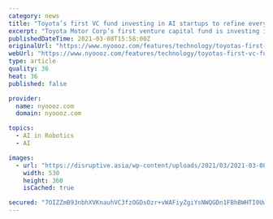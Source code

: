 ```yaml
---
category: news
title: "Toyota’s first VC fund investing in AI startups to refine everyday processes"
excerpt: "Toyota Motor Corp’s first venture capital fund is investing in startups that help the Japanese automaker refine everyday processes by bringing sharper supply-chain management and robotics to the factory floor,"
publishedDateTime: 2021-03-08T15:58:00Z
originalUrl: "https://www.nyoooz.com/features/technology/toyotas-first-vc-fund-investing-in-ai-startups-to-refine-everyday-processes.html/5614/"
webUrl: "https://www.nyoooz.com/features/technology/toyotas-first-vc-fund-investing-in-ai-startups-to-refine-everyday-processes.html/5614/"
type: article
quality: 36
heat: 36
published: false

provider:
  name: nyoooz.com
  domain: nyoooz.com

topics:
  - AI in Robotics
  - AI

images:
  - url: "https://disruptive.asia/wp-content/uploads/2021/03/2021-03-08T023659Z_1_LYNXMPEH2703S_RTROPTP_4_HEALTH-CORONAVIRUS-USA-TEXAS.jpg"
    width: 530
    height: 360
    isCached: true

secured: "7OIZZmB93nbhXVKnauhVC3fzOGDsOzr+vWAFiyZgiYsNWQGDn1FBhBWHTI0Uw/GwTufK0wMVRMT0CLCijfAnYmUfb82Fdyel9l+7YRsdSFgty1gGiWSoj+OIduKKz1Kmo54yI0oNE/cGNP0FtVBUWaaKPslZitiODCrG7LWWLlzBRDJF5y7RzN3WuF8COnQAbB5AU+Gf7L8CynnVZOOCG3Y8YFmtsQUxAK9gatD0xy8CN3YiI6e5bBCs8PBJti0qxvOECAK5E+coSOuGkAInhB4FtxcKSDVR2kO8uJ7HJhaw8w/QF40SCQy+jh1mZFpaTWU6c6XfsbNOXhX8EwS+w18g0ynGdIp+pHRMvAPWwOE=;KSaU5QmqLPPTLIDezo/sbg=="
---
```


